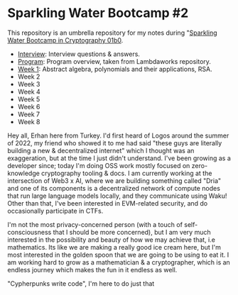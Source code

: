 # Sparkling Water Bootcamp #2

This repository is an umbrella repository for my notes during "[Sparkling Water Bootcamp in Cryptography 01b0](https://github.com/lambdaclass/lambdaworks/blob/bootcamp0b10/bootcamp/sparkling_water_0b10.md).

- [Interview](./docs/INTERVIEW.md): Interview questions & answers.
- [Program](./docs/PROGRAM.md): Program overview, taken from Lambdaworks repository.
- [Week 1](./docs/WEEK-1.md): Abstract algebra, polynomials and their applications, RSA.
- Week 2
- Week 3
- Week 4
- Week 5
- Week 6
- Week 7
- Week 8

Hey all, Erhan here from Turkey. I'd first heard of Logos around the summer of 2022, my friend who showed it to me had said "these guys are literally building a new & decentralized internet" which I thought was an exaggeration, but at the time I just didn't understand. I've been growing as a developer since; today I'm doing OSS work mostly focused on zero-knowledge cryptography tooling & docs. I am currently working at the intersection of Web3 x AI, where we are building something called "Dria" and one of its components is a decentralized network of compute nodes that run large language models locally, and they communicate using Waku! Other than that, I've been interested in EVM-related security, and do occasionally participate in CTFs.

I'm not the most privacy-concerned person (with a touch of self-consciousness that I should be more concerned), but I am very much interested in the possibility and beauty of how we may achieve that, i.e mathematics. Its like we are making a really good ice cream here, but I'm most interested in the golden spoon that we are going to be using to eat it. I am working hard to grow as a mathematician & a cryptographer, which is an endless journey which makes the fun in it endless as well.

"Cypherpunks write code", I'm here to do just that
